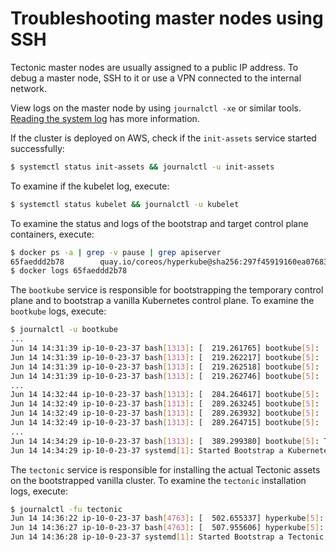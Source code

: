 # Troubleshooting master nodes using SSH

Tectonic master nodes are usually assigned to a public IP address. To debug a master node, SSH to it or use a VPN connected to the internal network.

View logs on the master node by using `journalctl -xe` or similar tools. [Reading the system log][journalctl] has more information.

If the cluster is deployed on AWS, check if the `init-assets` service started successfully:
```sh
$ systemctl status init-assets && journalctl -u init-assets
```

To examine if the kubelet log, execute:
```sh
$ systemctl status kubelet && journalctl -u kubelet
```

To examine the status and logs of the bootstrap and target control plane containers, execute:
```sh
$ docker ps -a | grep -v pause | grep apiserver
65faeddd2b78        quay.io/coreos/hyperkube@sha256:297f45919160ea076831cd067833ad3b64c789fcb3491016822e6f867d16dcd5                               "/usr/bin/flock /var/"   13 minutes ago      Up 13 minutes                                   k8s_kube-apiserver_kube-apiserver-90pzs_kube-system_2983ff1c-510e-11e7-bc88-063d653969e3_0
$ docker logs 65faeddd2b78
```

The `bootkube` service is responsible for bootstrapping the temporary control plane and to bootstrap a vanilla Kubernetes control plane.
To examine the `bootkube` logs, execute:
```sh
$ journalctl -u bootkube
...
Jun 14 14:31:39 ip-10-0-23-37 bash[1313]: [  219.261765] bootkube[5]:         Pod Status:        pod-checkpointer        Pending
Jun 14 14:31:39 ip-10-0-23-37 bash[1313]: [  219.262217] bootkube[5]:         Pod Status:          kube-apiserver        Running
Jun 14 14:31:39 ip-10-0-23-37 bash[1313]: [  219.262518] bootkube[5]:         Pod Status:          kube-scheduler        Pending
Jun 14 14:31:39 ip-10-0-23-37 bash[1313]: [  219.262746] bootkube[5]:         Pod Status: kube-controller-manager        Pending
...
Jun 14 14:32:44 ip-10-0-23-37 bash[1313]: [  284.264617] bootkube[5]:         Pod Status: kube-controller-manager        Running
Jun 14 14:32:49 ip-10-0-23-37 bash[1313]: [  289.263245] bootkube[5]:         Pod Status:        pod-checkpointer        Running
Jun 14 14:32:49 ip-10-0-23-37 bash[1313]: [  289.263932] bootkube[5]:         Pod Status:          kube-apiserver        Running
Jun 14 14:32:49 ip-10-0-23-37 bash[1313]: [  289.264715] bootkube[5]:         Pod Status: kube-controller-manager        Running
...
Jun 14 14:34:29 ip-10-0-23-37 bash[1313]: [  389.299380] bootkube[5]: Tearing down temporary bootstrap control plane...
Jun 14 14:34:29 ip-10-0-23-37 systemd[1]: Started Bootstrap a Kubernetes cluster.
```

The `tectonic` service is responsible for installing the actual Tectonic assets on the bootstrapped vanilla cluster.
To examine the `tectonic` installation logs, execute:
```sh
$ journalctl -fu tectonic
Jun 14 14:36:22 ip-10-0-23-37 bash[4763]: [  502.655337] hyperkube[5]: Pods not available yet, waiting for 5 seconds (10)
Jun 14 14:36:27 ip-10-0-23-37 bash[4763]: [  507.955606] hyperkube[5]: Tectonic installation is done
Jun 14 14:36:28 ip-10-0-23-37 systemd[1]: Started Bootstrap a Tectonic cluster.
```

[journalctl]: https://github.com/coreos/docs/blob/master/os/reading-the-system-log.md
